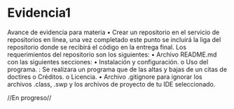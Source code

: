 # Evidencia1
Avance de evidencia para materia 
•	Crear un repositorio en el servicio de repositorios en línea, una vez completado este punto se incluirá la liga del repositorio donde se recibirá el código en la entrega final. Los requerimientos del repositorio son los siguientes: 
•	Archivo README.md con las siguientes secciones: • Instalación y configuración. 
o	Uso del programa. : Se realizara un programa que de las altas y bajas de un citas de doctires 
o	Créditos. 
o	 Licencia. 
•	Archivo .gitignore para ignorar los archivos .class, .swp y los archivos de proyecto de tu IDE seleccionado. 



//En progreso//
